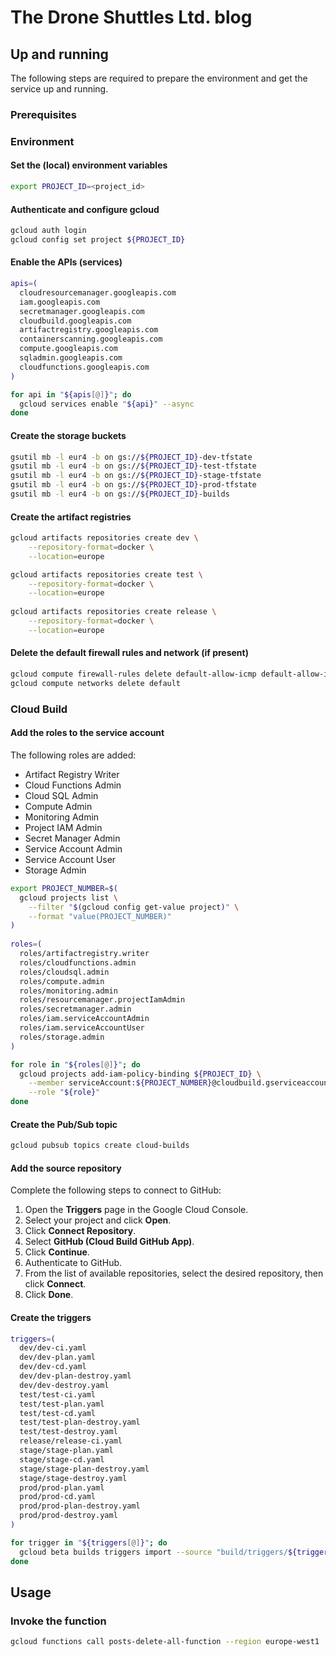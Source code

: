# The Drone Shuttles Ltd. blog

## Up and running

The following steps are required to prepare the environment and get the service up and running.

### Prerequisites

### Environment

#### Set the (local) environment variables

```bash
export PROJECT_ID=<project_id>
```

#### Authenticate and configure gcloud

```bash
gcloud auth login
gcloud config set project ${PROJECT_ID}
```

#### Enable the APIs (services)

```bash
apis=( 
  cloudresourcemanager.googleapis.com
  iam.googleapis.com
  secretmanager.googleapis.com
  cloudbuild.googleapis.com
  artifactregistry.googleapis.com
  containerscanning.googleapis.com
  compute.googleapis.com
  sqladmin.googleapis.com
  cloudfunctions.googleapis.com
)

for api in "${apis[@]}"; do
  gcloud services enable "${api}" --async
done
```

#### Create the storage buckets

```bash
gsutil mb -l eur4 -b on gs://${PROJECT_ID}-dev-tfstate
gsutil mb -l eur4 -b on gs://${PROJECT_ID}-test-tfstate
gsutil mb -l eur4 -b on gs://${PROJECT_ID}-stage-tfstate
gsutil mb -l eur4 -b on gs://${PROJECT_ID}-prod-tfstate
gsutil mb -l eur4 -b on gs://${PROJECT_ID}-builds
```

#### Create the artifact registries

```bash
gcloud artifacts repositories create dev \
    --repository-format=docker \
    --location=europe

gcloud artifacts repositories create test \
    --repository-format=docker \
    --location=europe
    
gcloud artifacts repositories create release \
    --repository-format=docker \
    --location=europe 
```

#### Delete the default firewall rules and network (if present)

```bash
gcloud compute firewall-rules delete default-allow-icmp default-allow-internal default-allow-rdp default-allow-ssh
gcloud compute networks delete default
```

### Cloud Build

#### Add the roles to the service account

The following roles are added:

- Artifact Registry Writer
- Cloud Functions Admin
- Cloud SQL Admin
- Compute Admin
- Monitoring Admin
- Project IAM Admin
- Secret Manager Admin
- Service Account Admin
- Service Account User
- Storage Admin

```bash
export PROJECT_NUMBER=$(
  gcloud projects list \
    --filter "$(gcloud config get-value project)" \
    --format "value(PROJECT_NUMBER)"
)
  
roles=( 
  roles/artifactregistry.writer
  roles/cloudfunctions.admin
  roles/cloudsql.admin
  roles/compute.admin
  roles/monitoring.admin
  roles/resourcemanager.projectIamAdmin
  roles/secretmanager.admin
  roles/iam.serviceAccountAdmin
  roles/iam.serviceAccountUser
  roles/storage.admin
)

for role in "${roles[@]}"; do
  gcloud projects add-iam-policy-binding ${PROJECT_ID} \
    --member serviceAccount:${PROJECT_NUMBER}@cloudbuild.gserviceaccount.com \
    --role "${role}"
done
```

#### Create the Pub/Sub topic

```bash
gcloud pubsub topics create cloud-builds
```

#### Add the source repository

Complete the following steps to connect to GitHub:

1. Open the **Triggers** page in the Google Cloud Console.
2. Select your project and click **Open**.
3. Click **Connect Repository**.
4. Select **GitHub (Cloud Build GitHub App)**.
5. Click **Continue**.
6. Authenticate to GitHub.
7. From the list of available repositories, select the desired repository, then click **Connect**.
8. Click **Done**.

#### Create the triggers

```bash
triggers=(
  dev/dev-ci.yaml
  dev/dev-plan.yaml
  dev/dev-cd.yaml
  dev/dev-plan-destroy.yaml
  dev/dev-destroy.yaml
  test/test-ci.yaml
  test/test-plan.yaml
  test/test-cd.yaml
  test/test-plan-destroy.yaml
  test/test-destroy.yaml
  release/release-ci.yaml
  stage/stage-plan.yaml
  stage/stage-cd.yaml
  stage/stage-plan-destroy.yaml
  stage/stage-destroy.yaml
  prod/prod-plan.yaml
  prod/prod-cd.yaml
  prod/prod-plan-destroy.yaml
  prod/prod-destroy.yaml
)

for trigger in "${triggers[@]}"; do
  gcloud beta builds triggers import --source "build/triggers/${trigger}"
done
```

## Usage

### Invoke the function

```bash
gcloud functions call posts-delete-all-function --region europe-west1
```